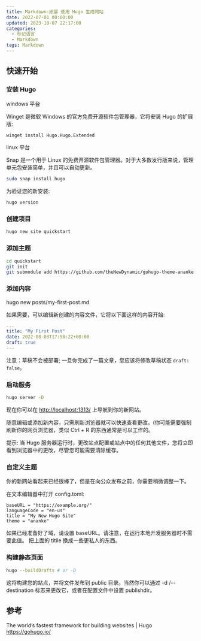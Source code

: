 ```yaml
---
title: Markdown-拓展 使用 Hugo 生成网站
date: 2022-07-01 00:00:00
updated: 2023-10-07 22:17:00
categories:
  - 标记语言
  - Markdown
tags: Markdown
---
```


## 快速开始

### 安装 Hugo

windows 平台

Winget 是微软 Windows 的官方免费开源软件包管理器，它将安装 Hugo 的扩展版:

```sh
winget install Hugo.Hugo.Extended
```

linux 平台

Snap 是一个用于 Linux 的免费开源软件包管理器。对于大多数发行版来说，管理单元包安装简单，并且可以自动更新。

```sh
sudo snap install hugo
```

为验证您的新安装:

```sh
hugo version
```

### 创建项目

```sh
hugo new site quickstart
```

### 添加主题

```sh
cd quickstart
git init
git submodule add https://github.com/theNewDynamic/gohugo-theme-ananke.git themes/ananke
```

### 添加内容

hugo new posts/my-first-post.md

如果需要，可以编辑新创建的内容文件，它将以下面这样的内容开始:

```yml
---
title: "My First Post"
date: 2022-08-03T17:58:22+08:00
draft: true
---
```

注意：草稿不会被部署; 一旦你完成了一篇文章，您应该将修改草稿状态 `draft: false`。

### 启动服务

```sh
hugo server -D
```

现在你可以在 <http://localhost:1313/> 上导航到你的新网站。

随意编辑或添加新内容，只需刷新浏览器就可以快速查看更改。(你可能需要强制刷新你的网页浏览器，类似 Ctrl + R 的东西通常是可以工作的。

提示: 当 Hugo 服务器运行时，更改站点配置或站点中的任何其他文件，您将立即看到浏览器中的更改，尽管您可能需要清除缓存。

<!-- more -->

### 自定义主题

你的新网站看起来已经很棒了，但是在向公众发布之前，你需要稍微调整一下。

在文本编辑器中打开 config.toml:

```text
baseURL = "https://example.org/"
languageCode = "en-us"
title = "My New Hugo Site"
theme = "ananke"
```

如果已经准备好了域，请设置 baseURL。请注意，在运行本地开发服务器时不需要此值。
把上面的 titile 换成一些更私人的东西。

### 构建静态页面

```sh
hugo --buildDrafts # or -D
```

这将构建您的站点，并将文件发布到 public 目录。当然你可以通过 -d /--destination 标志来更改它，或者在配置文件中设置 publishdir。

## 参考

The world’s fastest framework for building websites | Hugo
<https://gohugo.io/>
